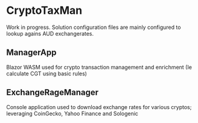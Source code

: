 # CryptoTaxMan
Work in progress. Solution configuration files are mainly configured to lookup agains AUD exchangerates. 

## ManagerApp
Blazor WASM used for crypto transaction management and enrichment (Ie calculate CGT using basic rules)

## ExchangeRageManager
Console application used to download exchange rates for various cryptos; leveraging CoinGecko, Yahoo Finance and Sologenic